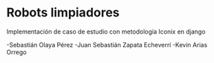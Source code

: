 # Robots limpiadores
Implementación de caso de estudio con metodología Iconix en django

-Sebastián Olaya Pérez
-Juan Sebastián Zapata Echeverrí
-Kevin Arias Orrego
